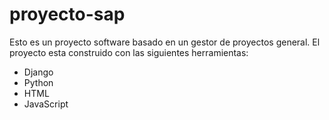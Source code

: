 proyecto-sap
============

Esto es un proyecto software basado en un gestor de proyectos general. El proyecto esta construido con las siguientes 
herramientas:
- Django
- Python
- HTML
- JavaScript
